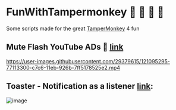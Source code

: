 # FunWithTampermonkey 🐒 🙈 🙊 🙉
Some scripts made for the great [TamperMonkey](https://www.tampermonkey.net/) 4 fun

## Mute Flash YouTube ADs 🙊 [link](https://github.com/joaobb/FunWithTampermonkey/blob/main/AD_TheFlash.js)
https://user-images.githubusercontent.com/29379615/121095295-77113300-c7c6-11eb-926b-7ff5178525e2.mp4

## Toaster - Notification as a listener [link](https://github.com/joaobb/FunWithTampermonkey/blob/main/toaster.js):
![image](https://user-images.githubusercontent.com/29379615/121095621-0b7b9580-c7c7-11eb-8d2a-3b8e51c866a0.png)

